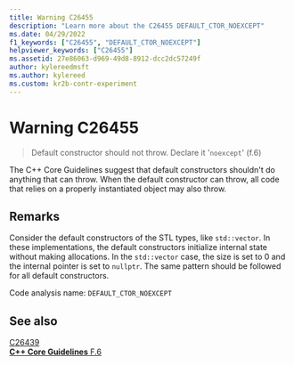 ```yaml
---
title: Warning C26455
description: "Learn more about the C26455 DEFAULT_CTOR_NOEXCEPT"
ms.date: 04/29/2022
f1_keywords: ["C26455", "DEFAULT_CTOR_NOEXCEPT"]
helpviewer_keywords: ["C26455"]
ms.assetid: 27e86063-d969-49d8-8912-dcc2dc57249f
author: kylereedmsft
ms.author: kylereed
ms.custom: kr2b-contr-experiment
---
```

# Warning C26455

> Default constructor should not throw. Declare it '`noexcept`' (f.6)

The C++ Core Guidelines suggest that default constructors shouldn't do anything that can throw. When the default constructor can throw, all code that relies on a properly instantiated object may also throw.

## Remarks

Consider the default constructors of the STL types, like `std::vector`. In these implementations, the default constructors initialize internal state without making allocations. In the `std::vector` case, the size is set to 0 and the internal pointer is set to `nullptr`. The same pattern should be followed for all default constructors.

Code analysis name: `DEFAULT_CTOR_NOEXCEPT`

## See also

[C26439](./c26439.md)\
[**C++ Core Guidelines** F.6](https://isocpp.github.io/CppCoreGuidelines/CppCoreGuidelines#Rf-noexcept)
